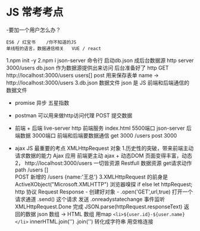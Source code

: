# JS 常考考点

-要加一个用户怎么办？

    ES6 / 红宝书    /你不知道的JS
    单线程的语言，数据通信相关   VUE / react

1.npm init -y
2.npm i json-server
    命令行      启动db.json 成后台数据源
    http server  3000/users  db.json  作为数据源提供出来访问  后台准备好了
    http GET http://localhost:3000/users     users[]
    post  用来保存表单   name ->  http://localhost:3000/users 
3.db.json 数据文件
    json 是 JS 前端和后端通信的数据文件
- promise     异步     五星指数  


- postman  可以用来做http访问代理
    POST 提交数据

- 前端 + 后端
    live-server http 前端服务   index.html 5500端口
    json-server  后端数据  3000端口
    前端和后端要数据通信
    get  3000  /users 
    post 3000  

- ajax 
    JS 最重要的考点  XMLHttpRequest  对象
    1.历史性的突破，带来前端主动请求数据的能力 Ajax 应用
        前端更主动  ajax + 动态DOM  页面变得丰富，动态
    2， http://localhost:3000/users   一切皆资源  Restfull 数据资源  get请求动作  path /users  []   
        POST 新增的 /users {name:'王总'}
    3.XMLHttpRequest  的前身是  ActiveXObject("Microsoft.XMLHTTP")
        浏览器嗅探  if else
        let httpRequest;    http 协议  Request  Response
        - 创建好对象
        - .open('GET',url,true)  打开一个请求通道
          .send() 这个请求 发送
          .onreadystatechange  事件监听
          XMLHttpRequest.Done  完成
          JSON.parse(httpRequest.responseText)  返回的数据
          json  数组 -> HTML 数组   用map `<li>${user.id}-${user.name}</li>`  innerHTML.join('')   .join('')  转化成字符串 用空格连接
